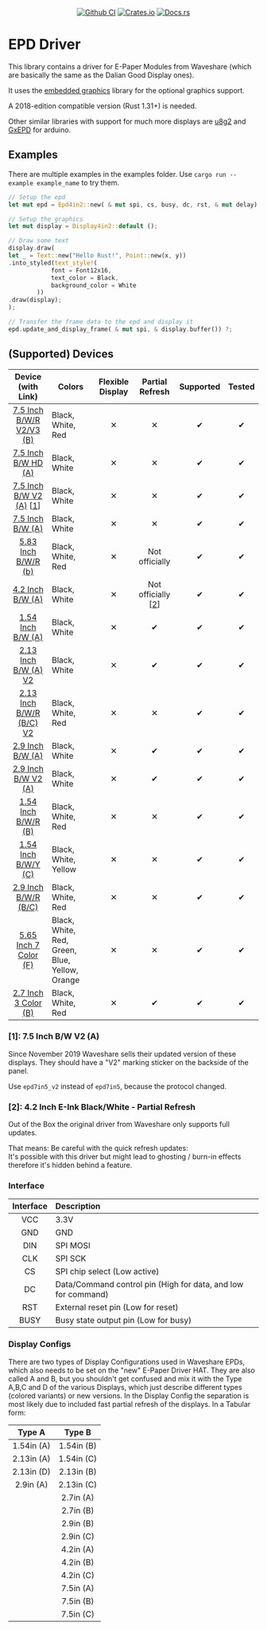 <p align="center">
    <a href="https://github.com/caemor/epd-waveshare"><img src="https://github.com/caemor/epd-waveshare/actions/workflows/rust.yml/badge.svg" alt="Github CI"></a>
    <a href="https://crates.io/crates/epd-waveshare"><img src="https://img.shields.io/crates/v/epd-waveshare.svg" alt="Crates.io"></a>
    <a href="https://docs.rs/epd-waveshare"><img src="https://docs.rs/epd-waveshare/badge.svg" alt="Docs.rs"></a>
</p>

# EPD Driver

This library contains a driver for E-Paper Modules from Waveshare (which are basically the same as the Dalian Good
Display ones).

It uses the [embedded graphics](https://crates.io/crates/embedded-graphics) library for the optional graphics support.

A 2018-edition compatible version (Rust 1.31+) is needed.

Other similar libraries with support for much more displays are [u8g2](https://github.com/olikraus/u8g2)
and [GxEPD](https://github.com/ZinggJM/GxEPD) for arduino.

## Examples

There are multiple examples in the examples folder. Use `cargo run --example example_name` to try them.

```Rust
// Setup the epd
let mut epd = Epd4in2::new( & mut spi, cs, busy, dc, rst, & mut delay) ?;

// Setup the graphics
let mut display = Display4in2::default ();

// Draw some text
display.draw(
let _ = Text::new("Hello Rust!", Point::new(x, y))
.into_styled(text_style!(
            font = Font12x16,
            text_color = Black,
            background_color = White
        ))
.draw(display);
);

// Transfer the frame data to the epd and display it
epd.update_and_display_frame( & mut spi, & display.buffer()) ?;
```

## (Supported) Devices

| Device (with Link) | Colors | Flexible Display | Partial Refresh | Supported | Tested |
| :---: | --- | :---: | :---: | :---: | :---: |
| [7.5 Inch B/W/R V2/V3 (B)](https://www.waveshare.com/product/displays/e-paper/epaper-1/7.5inch-e-paper-b.htm) | Black, White, Red | ✕ | ✕ | ✔ | ✔ |
| [7.5 Inch B/W HD (A)](https://www.waveshare.com/product/displays/e-paper/epaper-1/7.5inch-hd-e-paper-hat.htm) | Black, White | ✕ | ✕ | ✔ | ✔ |
| [7.5 Inch B/W V2 (A)](https://www.waveshare.com/product/7.5inch-e-paper-hat.htm) [[1](#1-75-inch-bw-v2-a)] | Black, White | ✕ | ✕ | ✔ | ✔ |
| [7.5 Inch B/W (A)](https://www.waveshare.com/product/7.5inch-e-paper-hat.htm) | Black, White | ✕ | ✕ | ✔ | ✔ |
| [5.83 Inch B/W/R (b)](https://www.waveshare.com/5.83inch-e-Paper-B.htm) | Black, White, Red | ✕ | Not officially | ✔ | ✔ |
| [4.2 Inch B/W (A)](https://www.waveshare.com/product/4.2inch-e-paper-module.htm) | Black, White | ✕ | Not officially [[2](#2-42-inch-e-ink-blackwhite---partial-refresh)] | ✔ | ✔ |
| [1.54 Inch B/W (A)](https://www.waveshare.com/1.54inch-e-Paper-Module.htm) | Black, White | ✕ | ✔ | ✔ | ✔ |
| [2.13 Inch B/W (A) V2](https://www.waveshare.com/product/2.13inch-e-paper-hat.htm) | Black, White | ✕ | ✔ | ✔  | ✔  |
| [2.13 Inch B/W/R (B/C) V2](https://www.waveshare.com/product/raspberry-pi/displays/e-paper/2.13inch-e-paper-hat-b.htm) | Black, White, Red | ✕ | ✕ | ✔  | ✔  |
| [2.9 Inch B/W (A)](https://www.waveshare.com/product/2.9inch-e-paper-module.htm) | Black, White | ✕ | ✔ | ✔ | ✔ |
| [2.9 Inch B/W V2 (A)](https://www.waveshare.com/product/2.9inch-e-paper-module.htm) | Black, White | ✕ | ✔ | ✔ | ✔ |
| [1.54 Inch B/W/R (B)](https://www.waveshare.com/product/modules/oleds-lcds/e-paper/1.54inch-e-paper-module-b.htm) | Black, White, Red | ✕ | ✕ | ✔ | ✔ |
| [1.54 Inch B/W/Y (C)](https://www.waveshare.com/1.54inch-e-paper-c.htm) | Black, White, Yellow | ✕ | ✕ | ✔ | ✔ |
| [2.9 Inch B/W/R (B/C)](https://www.waveshare.com/product/displays/e-paper/epaper-2/2.9inch-e-paper-module-b.htm) | Black, White, Red | ✕ | ✕ | ✔ | ✔ |
| [5.65 Inch 7 Color (F)](https://www.waveshare.com/5.65inch-e-paper-module-f.htm) | Black, White, Red, Green, Blue, Yellow, Orange | ✕ | ✕ | ✔ | ✔ |
| [2.7 Inch 3 Color (B)](https://www.waveshare.com/2.7inch-e-paper-b.htm) | Black, White, Red | ✕ | ✔ | ✔ | ✔ |

### [1]: 7.5 Inch B/W V2 (A)

Since November 2019 Waveshare sells their updated version of these displays. They should have a "V2" marking sticker on
the backside of the panel.

Use `epd7in5_v2` instead of `epd7in5`, because the protocol changed.

### [2]: 4.2 Inch E-Ink Black/White - Partial Refresh

Out of the Box the original driver from Waveshare only supports full updates.

That means: Be careful with the quick refresh updates: <br>
It's possible with this driver but might lead to ghosting / burn-in effects therefore it's hidden behind a feature.

### Interface

| Interface | Description |
| :---: |  :--- |
| VCC    |   3.3V |
| GND   |    GND |
| DIN   |    SPI MOSI |
| CLK   |    SPI SCK |
| CS    |    SPI chip select (Low active) |
| DC    |    Data/Command control pin (High for data, and low for command) |
| RST   |    External reset pin (Low for reset) |
| BUSY  |    Busy state output pin (Low for busy)  |

### Display Configs

There are two types of Display Configurations used in Waveshare EPDs, which also needs to be set on the "new" E-Paper
Driver HAT. They are also called A and B, but you shouldn't get confused and mix it with the Type A,B,C and D of the
various Displays, which just describe different types (colored variants) or new versions. In the Display Config the
separation is most likely due to included fast partial refresh of the displays. In a Tabular form:

| Type A | Type B |
| :---: |  :---: |
| 1.54in (A) | 1.54in (B) |
| 2.13in (A) | 1.54in (C) |
| 2.13in (D) | 2.13in (B) |
| 2.9in (A)  | 2.13in (C) |
|            | 2.7in  (A) |
|            | 2.7in  (B) |
|            | 2.9in  (B) |
|            | 2.9in  (C) |
|            | 4.2in  (A) |
|            | 4.2in  (B) |
|            | 4.2in  (C) |
|            | 7.5in  (A) |
|            | 7.5in  (B) |
|            | 7.5in  (C) |
